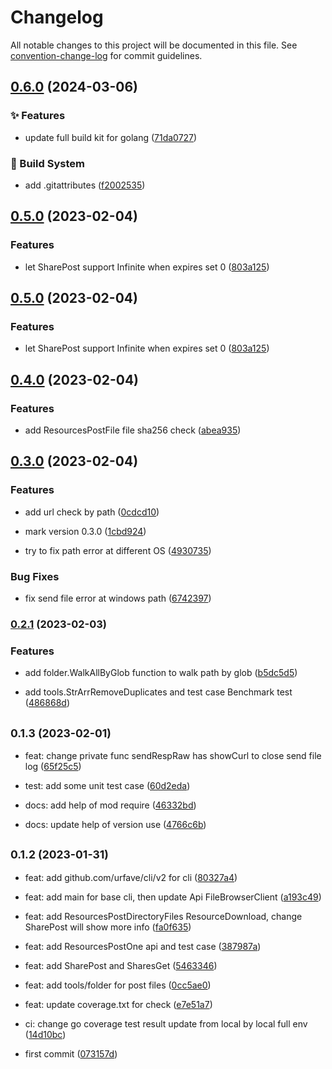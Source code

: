 # Changelog

All notable changes to this project will be documented in this file. See [convention-change-log](https://github.com/convention-change/convention-change-log) for commit guidelines.

## [0.6.0](https://github.com/sinlov/filebrowser-client/compare/0.5.0...v0.6.0) (2024-03-06)

### ✨ Features

* update full build kit for golang ([71da0727](https://github.com/sinlov/filebrowser-client/commit/71da0727946bd6daf1a508a62de6b28007fd97df))

### 👷‍ Build System

* add .gitattributes ([f2002535](https://github.com/sinlov/filebrowser-client/commit/f20025357e79d829e06b7ca18818f1e20c4ac89a))

## [0.5.0](https://github.com/sinlov/filebrowser-client/compare/v0.4.0...v0.5.0) (2023-02-04)

### Features

* let SharePost support Infinite when expires set 0 ([803a125](https://github.com/sinlov/filebrowser-client/commit/803a12515f0368643c0f43232932fd64c02d72cb))

## [0.5.0](https://github.com/sinlov/filebrowser-client/compare/v0.4.0...v0.5.0) (2023-02-04)

### Features

* let SharePost support Infinite when expires set 0 ([803a125](https://github.com/sinlov/filebrowser-client/commit/803a12515f0368643c0f43232932fd64c02d72cb))

## [0.4.0](https://github.com/sinlov/filebrowser-client/compare/v0.3.0...v0.4.0) (2023-02-04)

### Features

* add ResourcesPostFile file sha256 check ([abea935](https://github.com/sinlov/filebrowser-client/commit/abea935af5c22233027125488ed7c7f7bbf00267))

## [0.3.0](https://github.com/sinlov/filebrowser-client/compare/v0.2.1...v0.3.0) (2023-02-04)

### Features

* add url check by path ([0cdcd10](https://github.com/sinlov/filebrowser-client/commit/0cdcd10dec57060fff6bb6a8f208c2314f917cf1))

* mark version 0.3.0 ([1cbd924](https://github.com/sinlov/filebrowser-client/commit/1cbd9245d092a365a0ac976d7f6e9cf5ffd94af7))

* try to fix path error at different OS ([4930735](https://github.com/sinlov/filebrowser-client/commit/49307354e139d85436940051f4346de82d5441fb))

### Bug Fixes

* fix send file error at windows path ([6742397](https://github.com/sinlov/filebrowser-client/commit/67423971d28b4398d1816ed6a8918e8ae1036df5))

### [0.2.1](https://github.com/sinlov/filebrowser-client/compare/v0.1.3...v0.2.1) (2023-02-03)

### Features

* add folder.WalkAllByGlob function to walk path by glob ([b5dc5d5](https://github.com/sinlov/filebrowser-client/commit/b5dc5d5d66b9bc72db752b04e0290e10939d2414))

* add tools.StrArrRemoveDuplicates and test case Benchmark test ([486868d](https://github.com/sinlov/filebrowser-client/commit/486868da41f8aa994c87eb2b56477c2ff199fd7f))

## <small>0.1.3 (2023-02-01)</small>

* feat: change private func sendRespRaw has showCurl to close send file log ([65f25c5](https://github.com/sinlov/filebrowser-client/commit/65f25c5))

* test: add some unit test case ([60d2eda](https://github.com/sinlov/filebrowser-client/commit/60d2eda))

* docs: add help of mod require ([46332bd](https://github.com/sinlov/filebrowser-client/commit/46332bd))

* docs: update help of version use ([4766c6b](https://github.com/sinlov/filebrowser-client/commit/4766c6b))

## <small>0.1.2 (2023-01-31)</small>

* feat: add github.com/urfave/cli/v2 for cli ([80327a4](https://github.com/sinlov/filebrowser-client/commit/80327a4))

* feat: add main for base cli, then update Api FileBrowserClient ([a193c49](https://github.com/sinlov/filebrowser-client/commit/a193c49))

* feat: add ResourcesPostDirectoryFiles ResourceDownload, change SharePost will show more info ([fa0f635](https://github.com/sinlov/filebrowser-client/commit/fa0f635))

* feat: add ResourcesPostOne api and test case ([387987a](https://github.com/sinlov/filebrowser-client/commit/387987a))

* feat: add SharePost and SharesGet ([5463346](https://github.com/sinlov/filebrowser-client/commit/5463346))

* feat: add tools/folder for post files ([0cc5ae0](https://github.com/sinlov/filebrowser-client/commit/0cc5ae0))

* feat: update coverage.txt for check ([e7e51a7](https://github.com/sinlov/filebrowser-client/commit/e7e51a7))

* ci: change go coverage test result update from local by local full env ([14d10bc](https://github.com/sinlov/filebrowser-client/commit/14d10bc))

* first commit ([073157d](https://github.com/sinlov/filebrowser-client/commit/073157d))
